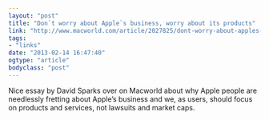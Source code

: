 ```yaml
---
layout: "post"
title: "Don`t worry about Apple`s business, worry about its products"
link: "http://www.macworld.com/article/2027825/dont-worry-about-apples-business-worry-about-its-products.html#lsrc.twt_macworld"
tags: 
- "links"
date: "2013-02-14 16:47:40"
ogtype: "article"
bodyclass: "post"
---
```


Nice essay by David Sparks over on Macworld about why Apple people are needlessly fretting about Apple’s business and we, as users, should focus on products and services, not lawsuits and market caps.